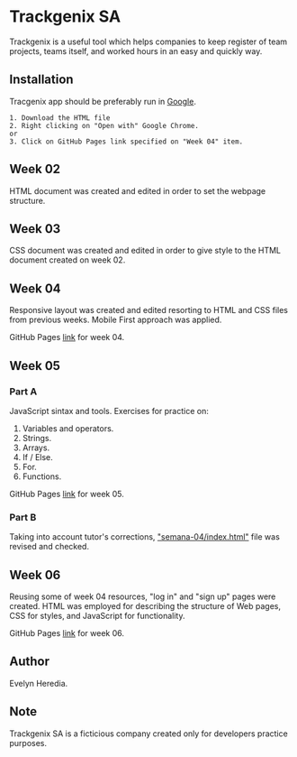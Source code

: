 # Trackgenix SA 
Trackgenix is a useful tool which helps companies to keep register of team projects, teams itself, and worked hours in an easy and quickly way.
## Installation
Tracgenix app should be preferably run in [Google](https://www.google.com.ar/?hl=es). 
```
1. Download the HTML file
2. Right clicking on "Open with" Google Chrome.
or
3. Click on GitHub Pages link specified on "Week 04" item.
```
## Week 02
HTML document was created and edited in order to set the webpage structure.
## Week 03
CSS document was created and edited in order to give style to the HTML document created on week 02.
## Week 04
Responsive layout was created and edited resorting to HTML and CSS files from previous weeks. Mobile First approach was applied.

GitHub Pages [link](https://evelyn-heredia.github.io/BaSP-M2022-Etapa-1/semana-04/index.html) for week 04.
## Week 05
### Part A
JavaScript sintax and tools. Exercises for practice on:
1. Variables and operators.
2. Strings.
3. Arrays.
4. If / Else.
5. For.
6.  Functions.

GitHub Pages [link](https://evelyn-heredia.github.io/BaSP-M2022-Etapa-1/semana-05/index.html) for week 05.

### Part B
Taking into account tutor's corrections, ["semana-04/index.html"](https://evelyn-heredia.github.io/BaSP-M2022-Etapa-1/semana-04/index.html) file was revised and checked.
## Week 06
Reusing some of week 04 resources, "log in" and "sign up" pages were created. HTML was employed for describing the structure of Web pages, CSS for styles, and JavaScript for functionality.

GitHub Pages [link](https://evelyn-heredia.github.io/BaSP-M2022-Etapa-1/semana-06/index.html) for week 06.
## Author
Evelyn Heredia.
## Note
Trackgenix SA is a ficticious company created only for developers practice purposes.
